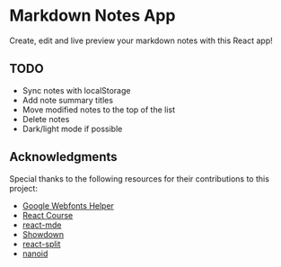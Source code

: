 # Markdown Notes App

Create, edit and live preview your markdown notes with this React app!

## TODO

- Sync notes with localStorage
- Add note summary titles
- Move modified notes to the top of the list
- Delete notes
- Dark/light mode if possible

## Acknowledgments

Special thanks to the following resources for their contributions to this
project:

- [Google Webfonts Helper](https://gwfh.mranftl.com/fonts)
- [React Course](https://youtube.com/watch?v=bMknfKXIFA8)
- [react-mde](https://github.com/andrerpena/react-mde/tree/master)
- [Showdown](https://github.com/showdownjs/showdown)
- [react-split](https://github.com/nathancahill/split)
- [nanoid](https://github.com/ai/nanoid)
